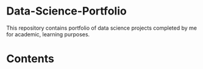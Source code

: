 # Data-Science-Portfolio
This repository contains portfolio of data science projects completed by me for academic, learning purposes.
# Contents
